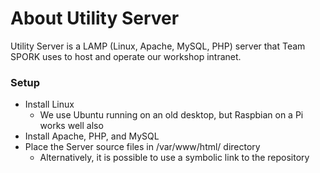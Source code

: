 # About Utility Server #
Utility Server is a LAMP (Linux, Apache, MySQL, PHP) server that Team SPORK uses to host and operate our workshop intranet.

### Setup ###
* Install Linux
  * We use Ubuntu running on an old desktop, but Raspbian on a Pi works well also
* Install Apache, PHP, and MySQL
* Place the Server source files in /var/www/html/ directory
  * Alternatively, it is possible to use a symbolic link to the repository
